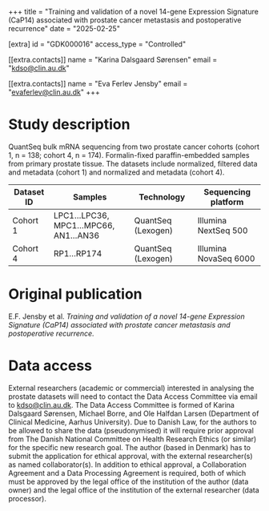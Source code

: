 +++
title = "Training and validation of a novel 14-gene Expression Signature (CaP14) associated with prostate cancer metastasis and postoperative recurrence"
date = "2025-02-25"

[extra]
id = "GDK000016"
access_type = "Controlled"

[[extra.contacts]]
name = "Karina Dalsgaard Sørensen"
email = "kdso@clin.au.dk"

[[extra.contacts]]
name = "Eva Ferlev Jensby"
email = "evaferlev@clin.au.dk"
+++

# Study description

QuantSeq bulk mRNA sequencing from two prostate cancer cohorts (cohort 1, n = 138; cohort 4, n = 174). Formalin-fixed paraffin-embedded samples from primary prostate tissue. The datasets include normalized, filtered data and metadata (cohort 1) and normalized and metadata (cohort 4).

Dataset ID | Samples                          | Technology          | Sequencing platform
-----------|----------------------------------|---------------------|---------------------
Cohort 1   | LPC1…LPC36, MPC1…MPC66, AN1…AN36 | QuantSeq (Lexogen)  | Illumina NextSeq 500
Cohort 4   | RP1…RP174                        | QuantSeq (Lexogen)  | Illumina NovaSeq 6000


# Original publication

E.F. Jensby et al. *Training and validation of a novel 14-gene Expression Signature (CaP14) associated with prostate cancer metastasis and postoperative recurrence.*

# Data access

External researchers (academic or commercial) interested in analysing the prostate datasets will need to contact the Data Access Committee via email to kdso@clin.au.dk. The Data Access Committee is formed of Karina Dalsgaard Sørensen, Michael Borre, and Ole Halfdan Larsen (Department of Clinical Medicine, Aarhus University). Due to Danish Law, for the authors to be allowed to share the data (pseudonymised) it will require prior approval from The Danish National Committee on Health Research Ethics (or similar) for the specific new research goal. The author (based in Denmark) has to submit the application for ethical approval, with the external researcher(s) as named collaborator(s). In addition to ethical approval, a Collaboration Agreement and a Data Processing Agreement is required, both of which must be approved by the legal office of the institution of the author (data owner) and the legal office of the institution of the external researcher (data processor).
